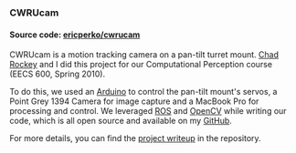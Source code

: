 ### CWRUcam

#### Source code: [ericperko/cwrucam](https://github.com/ericperko/cwrucam)

CWRUcam is a motion tracking camera on a pan-tilt turret mount. [Chad Rockey](http://chadrockey.com) and I did this project for our Computational Perception course (EECS 600, Spring 2010).

To do this, we used an [Arduino](http://arduino.cc) to control the pan-tilt mount's servos, a Point Grey 1394 Camera for image capture and a MacBook Pro for processing and control. We leveraged [ROS](http://www.ros.org/wiki/) and [OpenCV](http://opencv.willowgarage.com/wiki/) while writing our code, which is all open source and available on my [GitHub](https://github.com/ericperko/cwrucam).

For more details, you can find the [project writeup](https://github.com/ericperko/cwrucam/blob/master/eecs_600_stuff/Perko_Rockey_FinalProject.pdf?raw=true) in the repository.
